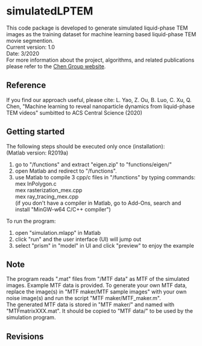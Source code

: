 # simulatedLPTEM
This code package is developed to generate simulated liquid-phase TEM images as the training dataset for machine learning based liquid-phase TEM movie segmention.  
Current version: 1.0  
Date: 3/2020  
For more information about the project, algorithms, and related publications please refer to the [Chen Group website](https://chenlab.matse.illinois.edu/).

Reference
---------------
If you find our approach useful, please cite: L. Yao, Z. Ou, B. Luo, C. Xu, Q. Chen, "Machine learning to reveal nanoparticle dynamics from liquid-phase TEM videos" sumbitted to ACS Central Science (2020)

Getting started
---------------
The following steps should be executed only once (installation):  
(Matlab version: R2019a)  
1. go to "/functions" and extract "eigen.zip" to "functions/eigen/"  
2. open Matlab and redirect to "/functions".  
3. use Matlab to compile 3 cpp/c files in "/functions" by typing commands:  
   mex InPolygon.c  
   mex rasterization_mex.cpp  
   mex ray_tracing_mex.cpp  
   (if you don't have a compiler in Matlab, go to Add-Ons, search and install "MinGW-w64 C/C++ compiler")  
   
To run the program:  
1. open "simulation.mlapp" in Matlab  
2. click "run" and the user interface (UI) will jump out  
3. select "prism" in "model" in UI and click "preview" to enjoy the example  

Note
---------------
The program reads ".mat" files from "/MTF data" as MTF of the simulated images. Example MTF data is provided. To generate your own MTF data, replace the image(s) in "MTF maker/MTF sample images" with your own noise image(s) and run the script "MTF maker/MTF_maker.m".  
The generated MTF data is stored in "MTF maker/" and named with "MTFmatrixXXX.mat". It should be copied to "MTF data/" to be used by the simulation program.  

Revisions
---------------
